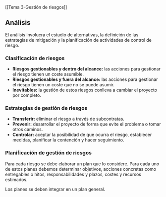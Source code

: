 [[Tema 3-Gestión de riesgos]]

## Análisis
El análisis involucra el estudio de alternativas, la definición de las estrategias de mitigación y la planificación de actividades de control de riesgo.

### Clasificación de riesgos
+ **Riesgos gestionables y dentro del alcance:** las acciones para gestionar el riesgo tienen un coste asumible.
+ **Riesgos gestionables y fuera del alcance:** las acciones para gestionar el riesgo tienen un coste que no se puede asumir.
+ **Inevitables:** la gestión de estos riesgos conlleva a cambiar el proyecto por completo.

### Estrategias de gestión de riesgos
 + **Transferir:** eliminar el riesgo a través de subcontratas.
 + **Prevenir:** desarrollar el proyecto de forma que evite el problema o tomar otros caminos.
 + **Controlar:** aceptar la posibilidad de que ocurra el riesgo, establecer medidas, planificar la contención y hacer seguimiento.

### Planificación de gestión de riesgos
Para cada riesgo se debe elaborar un plan que lo considere. Para cada uno de estos planes debemos determinar objetivos, acciones concretas como entregables o hitos, responsabilidades y plazos, costes y recursos estimados.

Los planes se deben integrar en un plan general.
